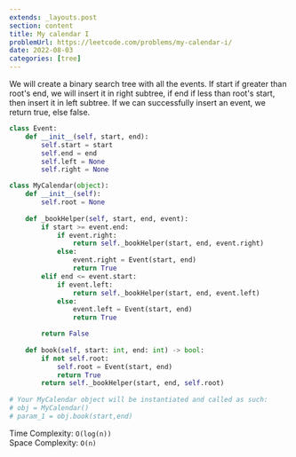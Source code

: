 ```yaml
---
extends: _layouts.post
section: content
title: My calendar I
problemUrl: https://leetcode.com/problems/my-calendar-i/
date: 2022-08-03
categories: [tree]
---
```


We will create a binary search tree with all the events. If start if greater than root's end, we will insert it in right subtree, if end if less than root's start, then insert it in left subtree. If we can successfully insert an event, we return true, else false.

```python
class Event:
    def __init__(self, start, end):
        self.start = start
        self.end = end
        self.left = None
        self.right = None

class MyCalendar(object):
    def __init__(self):
        self.root = None
    
    def _bookHelper(self, start, end, event):
        if start >= event.end:
            if event.right:
                return self._bookHelper(start, end, event.right)
            else:
                event.right = Event(start, end)
                return True
        elif end <= event.start:
            if event.left:
                return self._bookHelper(start, end, event.left)
            else:
                event.left = Event(start, end)
                return True

        return False 
        
    def book(self, start: int, end: int) -> bool:
        if not self.root:
            self.root = Event(start, end)
            return True
        return self._bookHelper(start, end, self.root)
            
# Your MyCalendar object will be instantiated and called as such:
# obj = MyCalendar()
# param_1 = obj.book(start,end)
```

Time Complexity: `O(log(n))` <br/>
Space Complexity: `O(n)`